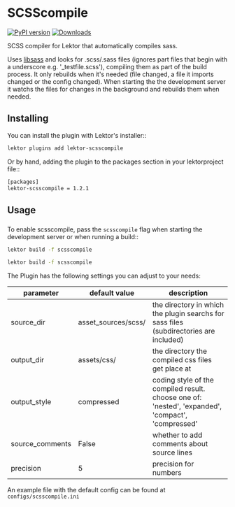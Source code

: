 # SCSScompile
[![PyPI version](https://badge.fury.io/py/lektor-scsscompile.svg)](https://badge.fury.io/py/lektor-scsscompile) [![Downloads](https://pepy.tech/badge/lektor-scsscompile)](https://pepy.tech/project/lektor-scsscompile)

SCSS compiler for Lektor that automatically compiles sass.

Uses [libsass](https://github.com/sass/libsass-python)  and looks for .scss/.sass files (ignores part files that begin with a underscore e.g. '_testfile.scss'),
compiling them as part of the build process. It only rebuilds when it's needed (file changed, a file it imports changed or the config changed). When starting the the development server it watchs the files for changes in the background and rebuilds them when needed.

## Installing

You can install the plugin with Lektor's installer::
```bash
lektor plugins add lektor-scsscompile
```

Or by hand, adding the plugin to the packages section in your lektorproject file::
```bash
[packages]
lektor-scsscompile = 1.2.1
```

## Usage
#####

To enable scsscompile, pass the `scsscompile` flag when starting the development
server or when running a build::
```bash
lektor build -f scsscompile
```
```bash
lektor build -f scsscompile
```

The Plugin has the following settings you can adjust to your needs:

|parameter      |default value      |description                                                                                       |
|---------------|-------------------|--------------------------------------------------------------------------------------------------|
|source_dir     |asset_sources/scss/| the directory in which the plugin searchs for sass files (subdirectories are included)           |
|output_dir     |assets/css/        | the directory the compiled css files get place at                                                |
|output_style   |compressed         | coding style of the compiled result. choose one of: 'nested', 'expanded', 'compact', 'compressed'|
|source_comments|False              | whether to add comments about source lines                                                       |
|precision      |5                  | precision for numbers                                                                            |

An example file with the default config can be found at `configs/scsscompile.ini`
